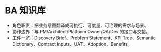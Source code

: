 # BA 知识库

- 角色职责：把业务意图翻译成可执行、可度量、可治理的需求与场景。
- 协作边界：与 PM/Architect/Platform Owner/QA/Dev 的接口与交接。
- 工件一览：Discovery Brief、Problem Statement、KPI Tree、Semantic Dictionary、Contract Inputs、UAT、Adoption、Benefits。
